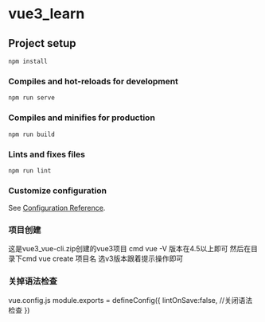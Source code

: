 # vue3_learn

## Project setup
```
npm install
```

### Compiles and hot-reloads for development
```
npm run serve
```

### Compiles and minifies for production
```
npm run build
```

### Lints and fixes files
```
npm run lint
```

### Customize configuration
See [Configuration Reference](https://cli.vuejs.org/config/).


### 项目创建
这是vue3_vue-cli.zip创建的vue3项目
cmd
vue -V 版本在4.5以上即可
然后在目录下cmd
vue create 项目名
选v3版本跟着提示操作即可


### 关掉语法检查
vue.config.js
module.exports = defineConfig({
  lintOnSave:false, //关闭语法检查
})

